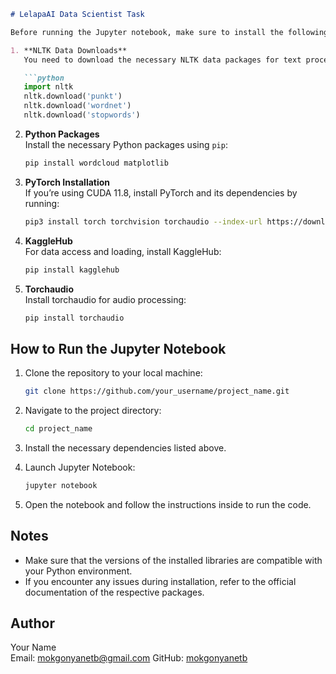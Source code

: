 ```markdown
# LelapaAI Data Scientist Task

Before running the Jupyter notebook, make sure to install the following dependencies:

1. **NLTK Data Downloads**  
   You need to download the necessary NLTK data packages for text processing. In your Python environment, run the following commands:

   ```python
   import nltk
   nltk.download('punkt')
   nltk.download('wordnet')
   nltk.download('stopwords')
   ```

2. **Python Packages**  
   Install the necessary Python packages using `pip`:

   ```bash
   pip install wordcloud matplotlib
   ```

3. **PyTorch Installation**  
   If you’re using CUDA 11.8, install PyTorch and its dependencies by running:

   ```bash
   pip3 install torch torchvision torchaudio --index-url https://download.pytorch.org/whl/cu118
   ```

4. **KaggleHub**  
   For data access and loading, install KaggleHub:

   ```bash
   pip install kagglehub
   ```

5. **Torchaudio**  
   Install torchaudio for audio processing:

   ```bash
   pip install torchaudio
   ```

## How to Run the Jupyter Notebook

1. Clone the repository to your local machine:

   ```bash
   git clone https://github.com/your_username/project_name.git
   ```

2. Navigate to the project directory:

   ```bash
   cd project_name
   ```

3. Install the necessary dependencies listed above.

4. Launch Jupyter Notebook:

   ```bash
   jupyter notebook
   ```

5. Open the notebook and follow the instructions inside to run the code.

## Notes

- Make sure that the versions of the installed libraries are compatible with your Python environment.
- If you encounter any issues during installation, refer to the official documentation of the respective packages.

## Author

Your Name  
Email: mokgonyanetb@gmail.com
GitHub: [mokgonyanetb](https://github.com/mokgonyanetb)
```s